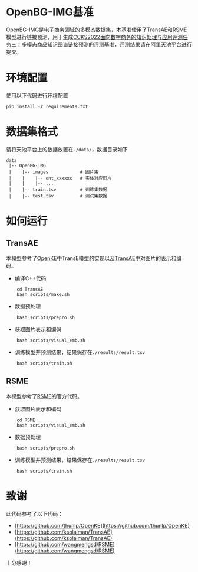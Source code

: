 # OpenBG-IMG基准

OpenBG-IMG是电子商务领域的多模态数据集，本基准使用了TransAE和RSME模型进行链接预测，用于生成[CCKS2022面向数字商务的知识处理与应用评测任务三：多模态商品知识图谱链接预测](https://tianchi.aliyun.com/competition/entrance/531957/introduction)的评测基准，评测结果请在阿里天池平台进行提交。

# 环境配置

使用以下代码进行环境配置
```
pip install -r requirements.txt
```

# 数据集格式

请将天池平台上的数据放置在`./data/`，数据目录如下

```
data
 |-- OpenBG-IMG
 |    |-- images            # 图片集
 |    |    |-- ent_xxxxxx   # 实体对应图片
 |    |    |-- ...
 |    |-- train.tsv         # 训练集数据
 |    |-- test.tsv          # 测试集数据
```

# 如何运行


## TransAE

本模型参考了[OpenKE](https://github.com/thunlp/OpenKE)中TransE模型的实现以及[TransAE](https://github.com/ksolaiman/TransAE)中对图片的表示和编码。

- 编译C++代码

```shell
    cd TransAE
    bash scripts/make.sh
```

- 数据预处理

```shell
    bash scripts/prepro.sh
```

- 获取图片表示和编码


```shell
    bash scripts/visual_emb.sh
```

- 训练模型并预测结果，结果保存在`./results/result.tsv`


```shell
    bash scripts/train.sh
```

## RSME

本模型参考了[RSME](https://github.com/wangmengsd/RSME)的官方代码。

- 获取图片表示和编码

```shell
    cd RSME
    bash scripts/visual_emb.sh
```

- 数据预处理

```shell
    bash scripts/prepro.sh
```

- 训练模型并预测结果，结果保存在`./results/result.tsv`

```shell
    bash scripts/train.sh
```

# 致谢

此代码参考了以下代码：

- [https://github.com/thunlp/OpenKE](https://github.com/thunlp/OpenKE)
- [https://github.com/ksolaiman/TransAE](https://github.com/ksolaiman/TransAE)
- [https://github.com/wangmengsd/RSME](https://github.com/wangmengsd/RSME)

十分感谢！
